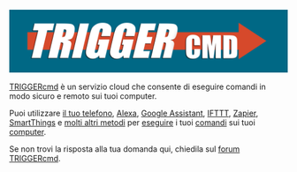 [![TRIGGERcmd.com](/images/logo.jpg)](https://www.triggercmd.com)

[TRIGGERcmd](https://www.triggercmd.com) è un servizio cloud che consente di eseguire comandi in modo sicuro e remoto sui tuoi computer.

Puoi utilizzare [il tuo telefono](https://app.triggercmd.com), [Alexa](./it/Alexa.md), [Google Assistant](./it/SmartHomeGoogle.md), [IFTTT](./it/IFTTT.md), [Zapier](./it/Zapier.md), [SmartThings](./it/SmartThings.md) e [molti altri metodi](https://www.triggercmd.com/forum/topic/30/list-of-ways-to-trigger-your-commands) per [eseguire](./it/TriggerCommands.md) i tuoi [comandi](./it/Commands.md) sui tuoi [computer](./it/Computers.md).

Se non trovi la risposta alla tua domanda qui, chiedila sul [forum TRIGGERcmd](https://www.triggercmd.com/forum/category/5/instructions).
